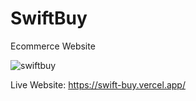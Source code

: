 # SwiftBuy
Ecommerce Website

![swiftbuy](https://github.com/Hadi-Baydoun/SwiftBuy/assets/106028128/bc34b4f6-d902-45a2-aae9-d2b0d1f81ce6)

Live Website: https://swift-buy.vercel.app/

